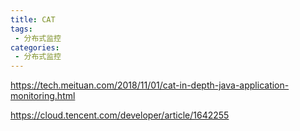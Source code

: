 ```yaml
---
title: CAT
tags:
 - 分布式监控
categories: 
 - 分布式监控
---
```




https://tech.meituan.com/2018/11/01/cat-in-depth-java-application-monitoring.html

https://cloud.tencent.com/developer/article/1642255